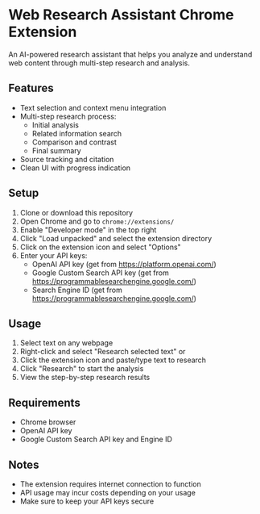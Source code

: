 # Web Research Assistant Chrome Extension

An AI-powered research assistant that helps you analyze and understand web content through multi-step research and analysis.

## Features

- Text selection and context menu integration
- Multi-step research process:
  - Initial analysis
  - Related information search
  - Comparison and contrast
  - Final summary
- Source tracking and citation
- Clean UI with progress indication

## Setup

1. Clone or download this repository
2. Open Chrome and go to `chrome://extensions/`
3. Enable "Developer mode" in the top right
4. Click "Load unpacked" and select the extension directory
5. Click on the extension icon and select "Options"
6. Enter your API keys:
   - OpenAI API key (get from https://platform.openai.com/)
   - Google Custom Search API key (get from https://programmablesearchengine.google.com/)
   - Search Engine ID (get from https://programmablesearchengine.google.com/)

## Usage

1. Select text on any webpage
2. Right-click and select "Research selected text" or
3. Click the extension icon and paste/type text to research
4. Click "Research" to start the analysis
5. View the step-by-step research results

## Requirements

- Chrome browser
- OpenAI API key
- Google Custom Search API key and Engine ID

## Notes

- The extension requires internet connection to function
- API usage may incur costs depending on your usage
- Make sure to keep your API keys secure 